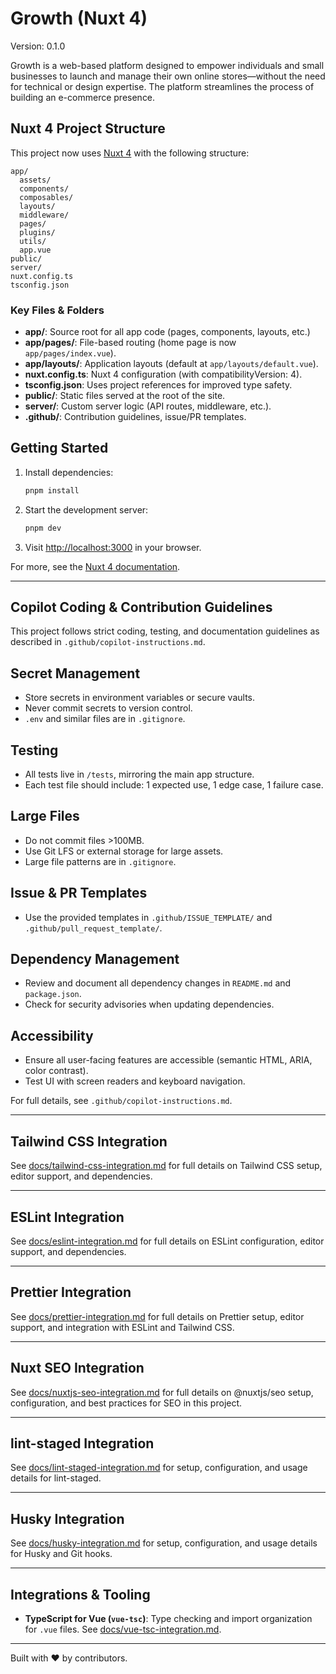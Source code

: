 # Growth (Nuxt 4)

Version: 0.1.0

Growth is a web-based platform designed to empower individuals and small businesses to launch and manage their own online stores—without the need for technical or design expertise. The platform streamlines the process of building an e-commerce presence.

## Nuxt 4 Project Structure

This project now uses [Nuxt 4](https://nuxt.com/) with the following structure:

```plaintext
app/
  assets/
  components/
  composables/
  layouts/
  middleware/
  pages/
  plugins/
  utils/
  app.vue
public/
server/
nuxt.config.ts
tsconfig.json
```

### Key Files & Folders

- **app/**: Source root for all app code (pages, components, layouts, etc.)
- **app/pages/**: File-based routing (home page is now `app/pages/index.vue`).
- **app/layouts/**: Application layouts (default at `app/layouts/default.vue`).
- **nuxt.config.ts**: Nuxt 4 configuration (with compatibilityVersion: 4).
- **tsconfig.json**: Uses project references for improved type safety.
- **public/**: Static files served at the root of the site.
- **server/**: Custom server logic (API routes, middleware, etc.).
- **.github/**: Contribution guidelines, issue/PR templates.

## Getting Started

1. Install dependencies:

   ```sh
   pnpm install
   ```

2. Start the development server:

   ```sh
   pnpm dev
   ```

3. Visit [http://localhost:3000](http://localhost:3000) in your browser.

For more, see the [Nuxt 4 documentation](https://nuxt.com/docs/getting-started/introduction).

---

## Copilot Coding & Contribution Guidelines

This project follows strict coding, testing, and documentation guidelines as described in `.github/copilot-instructions.md`.

## Secret Management

- Store secrets in environment variables or secure vaults.
- Never commit secrets to version control.
- `.env` and similar files are in `.gitignore`.

## Testing

- All tests live in `/tests`, mirroring the main app structure.
- Each test file should include: 1 expected use, 1 edge case, 1 failure case.

## Large Files

- Do not commit files >100MB.
- Use Git LFS or external storage for large assets.
- Large file patterns are in `.gitignore`.

## Issue & PR Templates

- Use the provided templates in `.github/ISSUE_TEMPLATE/` and `.github/pull_request_template/`.

## Dependency Management

- Review and document all dependency changes in `README.md` and `package.json`.
- Check for security advisories when updating dependencies.

## Accessibility

- Ensure all user-facing features are accessible (semantic HTML, ARIA, color contrast).
- Test UI with screen readers and keyboard navigation.

For full details, see `.github/copilot-instructions.md`.

---

## Tailwind CSS Integration

See [docs/tailwind-css-integration.md](docs/tailwind-css-integration.md) for full details on Tailwind CSS setup, editor support, and dependencies.

---

## ESLint Integration

See [docs/eslint-integration.md](docs/eslint-integration.md) for full details on ESLint configuration, editor support, and dependencies.

---

## Prettier Integration

See [docs/prettier-integration.md](docs/prettier-integration.md) for full details on Prettier setup, editor support, and integration with ESLint and Tailwind CSS.

---

## Nuxt SEO Integration

See [docs/nuxtjs-seo-integration.md](docs/nuxtjs-seo-integration.md) for full details on @nuxtjs/seo setup, configuration, and best practices for SEO in this project.

---

## lint-staged Integration

See [docs/lint-staged-integration.md](docs/lint-staged-integration.md) for setup, configuration, and usage details for lint-staged.

---

## Husky Integration

See [docs/husky-integration.md](docs/husky-integration.md) for setup, configuration, and usage details for Husky and Git hooks.

---

## Integrations & Tooling

- **TypeScript for Vue (`vue-tsc`)**: Type checking and import organization for `.vue` files. See [docs/vue-tsc-integration.md](docs/vue-tsc-integration.md).

---

Built with ❤️ by contributors.
